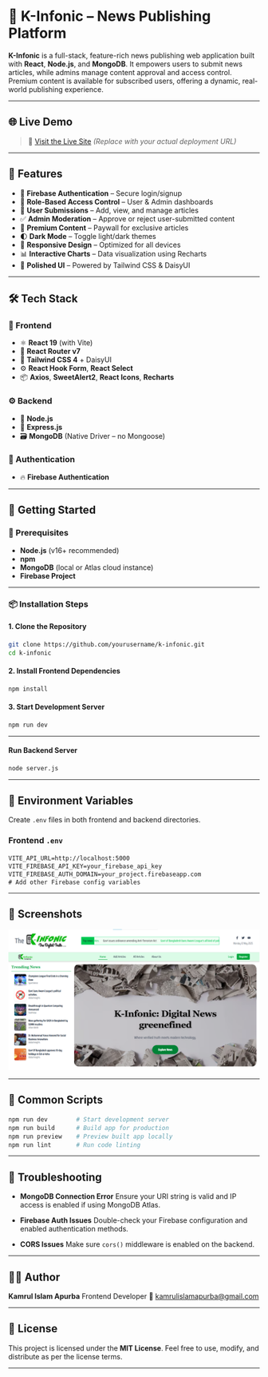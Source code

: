 
# 📰 K-Infonic – News Publishing Platform

**K-Infonic** is a full-stack, feature-rich news publishing web application built with **React**, **Node.js**, and **MongoDB**. It empowers users to submit news articles, while admins manage content approval and access control. Premium content is available for subscribed users, offering a dynamic, real-world publishing experience.

---

## 🌐 Live Demo

> 🔗 [Visit the Live Site](https://your-deployment-link.com)
> *(Replace with your actual deployment URL)*

---

## 📌 Features

* 🔐 **Firebase Authentication** – Secure login/signup
* 👥 **Role-Based Access Control** – User & Admin dashboards
* 📝 **User Submissions** – Add, view, and manage articles
* ✅ **Admin Moderation** – Approve or reject user-submitted content
* 💎 **Premium Content** – Paywall for exclusive articles
* 🌓 **Dark Mode** – Toggle light/dark themes
* 📱 **Responsive Design** – Optimized for all devices
* 📊 **Interactive Charts** – Data visualization using Recharts
* 🎨 **Polished UI** – Powered by Tailwind CSS & DaisyUI

---

## 🛠️ Tech Stack

### 🔧 Frontend

* ⚛️ **React 19** (with Vite)
* 🔄 **React Router v7**
* 🌈 **Tailwind CSS 4** + DaisyUI
* ⚙️ **React Hook Form**, **React Select**
* 📦 **Axios**, **SweetAlert2**, **React Icons**, **Recharts**

### ⚙️ Backend

* 🧠 **Node.js**
* 🚀 **Express.js**
* 🗃️ **MongoDB** (Native Driver – no Mongoose)

### 🔐 Authentication

* 🔥 **Firebase Authentication**

---

## 🚀 Getting Started

### 🧰 Prerequisites

* **Node.js** (v16+ recommended)
* **npm**
* **MongoDB** (local or Atlas cloud instance)
* **Firebase Project**

---

### 📦 Installation Steps

#### 1. Clone the Repository

```bash
git clone https://github.com/yourusername/k-infonic.git
cd k-infonic
```

#### 2. Install Frontend Dependencies

```bash
npm install
```

#### 3. Start Development Server

```bash
npm run dev
```

---

#### Run Backend Server

```bash
node server.js
```

---

## 🔐 Environment Variables

Create `.env` files in both frontend and backend directories.

### Frontend `.env`

```env
VITE_API_URL=http://localhost:5000
VITE_FIREBASE_API_KEY=your_firebase_api_key
VITE_FIREBASE_AUTH_DOMAIN=your_project.firebaseapp.com
# Add other Firebase config variables
```

---

## 📸 Screenshots

<!-- > *Add screenshots or screen recordings here to showcase the UI.* -->
<img src="./src/assets/ss.png" alt="Homepage Screenshot" width="600"/>


---

## 📜 Common Scripts

```bash
npm run dev        # Start development server
npm run build      # Build app for production
npm run preview    # Preview built app locally
npm run lint       # Run code linting
```

---

## 🧩 Troubleshooting

* **MongoDB Connection Error**
  Ensure your URI string is valid and IP access is enabled if using MongoDB Atlas.

* **Firebase Auth Issues**
  Double-check your Firebase configuration and enabled authentication methods.

* **CORS Issues**
  Make sure `cors()` middleware is enabled on the backend.

---

## 👨‍💻 Author

**Kamrul Islam Apurba**
Frontend Developer
📧 [kamrulislamapurba@gmail.com](mailto:kamrulislamapurba@gmail.com)

---

## 📝 License

This project is licensed under the **MIT License**.
Feel free to use, modify, and distribute as per the license terms.

---


